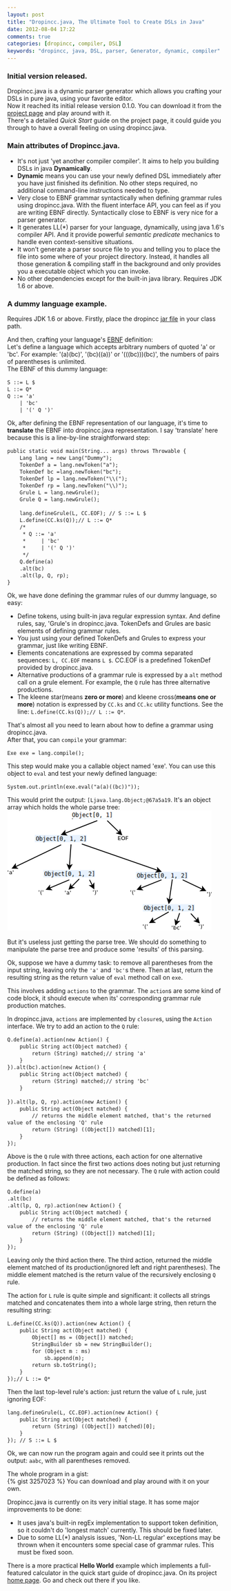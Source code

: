 ```yaml
---
layout: post
title: "Dropincc.java, The Ultimate Tool to Create DSLs in Java"
date: 2012-08-04 17:22
comments: true
categories: [dropincc, compiler, DSL]
keywords: "dropincc, java, DSL, parser, Generator, dynamic, compiler"
---
```


### Initial version released.

Dropincc.java is a dynamic parser generator which allows you crafting your DSLs in pure java, using your favorite editor.  
Now it reached its initial release version 0.1.0. You can download it from the [project page](https://github.com/pfmiles/dropincc.java) and play around with it.  
There's a detailed *Quick Start* guide on the project page, it could guide you through to have a overall feeling on using dropincc.java.  

### Main attributes of Dropincc.java.

* It's not just 'yet another compiler compiler'. It aims to help you building DSLs in java **Dynamically**.
* **Dynamic** means you can use your newly defined DSL immediately after you have just finished its definition. No other steps required, no additional command-line instructions needed to type.
* Very close to EBNF grammar syntactically when defining grammar rules using dropincc.java. With the fluent interface API, you can feel as if you are writing EBNF directly. Syntactically  close to EBNF is very nice for a parser generator.
* It generates LL(\*) parser for your language, dynamically, using java 1.6's compiler API. And it provide powerful *semantic predicate* mechanics to handle even context-sensitive situations.
* It won't generate a parser source file to you and telling you to place the file into some where of your project directory. Instead, it handles all those generation & compiling staff in the background and only provides you a executable object which you can invoke. 
* No other dependencies except for the built-in java library. Requires JDK 1.6 or above.

### A dummy language example.
<!-- more -->
Requires JDK 1.6 or above. Firstly, place the dropincc [jar file](https://github.com/pfmiles/dropincc.java/releases) in your class path.  

And then, crafting your language's [EBNF](http://en.wikipedia.org/wiki/Extended_Backus%E2%80%93Naur_Form) definition:  
Let's define a language which accepts arbitrary numbers of quoted 'a' or 'bc'. For example: '(a)(bc)', '(bc)((a))' or '(((bc)))(bc)', the numbers of pairs of parentheses is unlimited.  
The EBNF of this dummy language:  

    S ::= L $
    L ::= Q*
    Q ::= 'a'
        | 'bc'
        | '(' Q ')'
        
Ok, after defining the EBNF representation of our language, it's time to **translate** the EBNF into dropincc.java representation. I say 'translate' here because this is a line-by-line straightforward step: 

    public static void main(String... args) throws Throwable {
        Lang lang = new Lang("Dummy");
        TokenDef a = lang.newToken("a");
        TokenDef bc =lang.newToken("bc");
        TokenDef lp = lang.newToken("\\(");
        TokenDef rp = lang.newToken("\\)");
        Grule L = lang.newGrule();
        Grule Q = lang.newGrule();
        
        lang.defineGrule(L, CC.EOF); // S ::= L $
        L.define(CC.ks(Q));// L ::= Q*
        /*
         * Q ::= 'a'
         *     | 'bc'
         *     | '(' Q ')'
         */
        Q.define(a)
        .alt(bc)
        .alt(lp, Q, rp);
    }
    
Ok, we have done defining the grammar rules of our dummy language, so easy: 

* Define tokens, using built-in java regular expression syntax. And define rules, say, 'Grule's in dropincc.java. TokenDefs and Grules are basic elements of defining grammar rules.
* You just using your defined TokenDefs and Grules to express your grammar, just like writing EBNF.
* Elements concatenations are expressed by comma separated sequences: `L, CC.EOF` means `L $`. CC.EOF is a predefined TokenDef provided by dropincc.java.
* Alternative productions of a grammar rule is expressed by a `alt` method call on a grule element. For example, the `Q` rule has three alternative productions.
* The kleene star(means **zero or more**) and kleene cross(**means one or more**) notation is expressed by `CC.ks` and `CC.kc` utility functions. See the line: `L.define(CC.ks(Q));// L ::= Q*`.

That's almost all you need to learn about how to define a grammar using dropincc.java.  
After that, you can `compile` your grammar: 

    Exe exe = lang.compile();
    
This step would make you a callable object named 'exe'. You can use this object to `eval` and test your newly defined language:  

    System.out.println(exe.eval("a(a)((bc))"));
    
This would print the output: `[Ljava.lang.Object;@67a5a19`. It's an object array which holds the whole parse tree:  
![Dummy lang parse tree](/images/dropincc/dummy.png)  

But it's useless just getting the parse tree. We should do something to manipulate the parse tree and produce some 'results' of this parsing.  

Ok, suppose we have a dummy task: to remove all parentheses from the input string, leaving only the `'a'` and `'bc'`s there. Then at last, return the resulting string as the return value of `eval` method call on `exe`.  

This involves adding `actions` to the grammar. The `action`s are some kind of code block, it should execute when its' corresponding grammar rule production matches.  

In dropincc.java, `actions` are implemented by `closure`s, using the `Action` interface. We try to add an action to the `Q` rule:  

    Q.define(a).action(new Action() {
        public String act(Object matched) {
            return (String) matched;// string 'a'
        }
    }).alt(bc).action(new Action() {
        public String act(Object matched) {
            return (String) matched;// string 'bc'
        }

    }).alt(lp, Q, rp).action(new Action() {
        public String act(Object matched) {
            // returns the middle element matched, that's the returned value of the enclosing 'Q' rule
            return (String) ((Object[]) matched)[1];
        }
    });
    
Above is the `Q` rule with three actions, each action for one alternative production. In fact since the first two actions does noting but just returning the matched string, so they are not necessary. The `Q` rule with action could be defined as follows:  

    Q.define(a)
    .alt(bc)
    .alt(lp, Q, rp).action(new Action() {
        public String act(Object matched) {
            // returns the middle element matched, that's the returned value of the enclosing 'Q' rule
            return (String) ((Object[]) matched)[1];
        }
    });

Leaving only the third action there. The third action, returned the middle element matched of its production(ignored left and right parentheses). The middle element matched is the return value of the recursively enclosing `Q` rule.  

The action for `L` rule is quite simple and significant: it collects all strings matched and concatenates them into a whole large string, then return the resulting string:  

    L.define(CC.ks(Q)).action(new Action() {
        public String act(Object matched) {
            Object[] ms = (Object[]) matched;
            StringBuilder sb = new StringBuilder();
            for (Object m : ms)
                sb.append(m);
            return sb.toString();
        }
    });// L ::= Q*

Then the last top-level rule's action: just return the value of `L` rule, just ignoring EOF:  

    lang.defineGrule(L, CC.EOF).action(new Action() {
        public String act(Object matched) {
            return (String) ((Object[]) matched)[0];
        }
    }); // S ::= L $
    
Ok, we can now run the program again and could see it prints out the output: `aabc`, with all parentheses removed.

The whole program in a gist:  
{% gist 3257023 %}
You can download and play around with it on your own.

Dropincc.java is currently on its very initial stage. It has some major improvements to be done:  

* It uses java's built-in regEx implementation to support token definition, so it couldn't do 'longest match' currently. This should be fixed later.
* Due to some LL(\*) analysis issues, 'Non-LL regular' exceptions may be thrown when it encounters some special case of grammar rules. This must be fixed soon.

There is a more practical **Hello World** example which implements a full-featured calculator in the quick start guide of dropincc.java. On its project [home page](https://github.com/pfmiles/dropincc.java). Go and check out there if you like.
